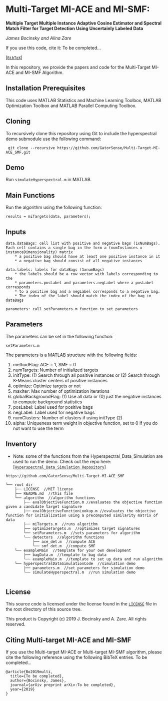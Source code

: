 # Multi-Target MI-ACE and MI-SMF:
**Multiple Target Multiple Instance Adaptive Cosine Estimator and Spectral Match Filter for Target Detection Using Uncertainly Labeled Data**

_James Bocinsky and Alina Zare_

If you use this code, cite it: To be completed...

[[`BibTeX`](#Citing)]

In this repository, we provide the papers and code for the Multi-Target MI-ACE and MI-SMF Algorithm.

## Installation Prerequisites

This code uses MATLAB Statistics and Machine Learning Toolbox,
MATLAB Optimization Toolbox and MATLAB Parallel Computing Toolbox.

## Cloning

To recursively clone this repository using Git to include the hyperspectral demo submodule use the following command:

     git clone --recursive https://github.com/GatorSense/Multi-Target-MI-ACE_SMF.git

## Demo

Run `simulateHyperspectral.m` in MATLAB.

## Main Functions

Run the algorithm using the following function:

```results = miTargets(data, parameters);```


## Inputs

    data.dataBags: cell list with positive and negative bags (1xNumBags). Each cell contains a single bag in the form a (numInstances x instanceDimensionality) matrix
        * a positive bag should have at least one positive instance in it
        * a negative bag should consist of all negative instances

    data.labels: labels for dataBags (1xnumBags)
        * the labels should be a row vector with labels corresponding to the 
        * parameters.posLabel and parameters.negLabel where a posLabel corresponds
        * to a positive bag and a negLabel corresponds to a negative bag.
        * The index of the label should match the index of the bag in dataBags

    parameters: call setParameters.m function to set parameters
    

## Parameters
The parameters can be set in the following function:

```setParameters.m```

The parameters is a MATLAB structure with the following fields:
1. methodFlag: ACE = 1, SMF = 0
2. numTargets: Number of initialized targets
3. initType: (1) Search through all positive instances or (2) Search through K-Means cluster centers of positive instances
4. optimize: Optimize targets or not
5. maxIter: Max number of optimization iterations
6. globalBackgroundFlag: (1) Use all data or (0) just the negative instances to compute background statistics
7. posLabel: Label used for positive bags
8. negLabel: Label used for negative bags
9. numClusters: Number of clusters if using initType (2)
10. alpha: Uniqueness term weight in objective function, set to 0 if you do not want to use the term

## Inventory

* Note: some of the functions from the Hyperspectral_Data_Simulation are used to run the demo. Check out the repo here: [[`Hyperspectral_Data_Simulation Repository`](https://github.com/GatorSense/Hyperspectral_Data_Simulation)]

```
https://github.com/GatorSense/Multi-Target-MI-ACE_SMF

└── root dir
    ├── LICENSE  //MIT license
    ├── README.md  //this file
    └── algorithm  //algorithm functions
        ├── evalObjectiveFunction.m //evaluates the objective function given a candidate target signature
        ├── evalObjectiveFunctionLookup.m //evaluates the objective function for initialization using a precomputed similarity matrix of data
        ├── miTargets.m  //runs algorithm
        ├── optimizeTargets.m  //optimizes target signatures
        └── setParameters.m  //sets parameters for algorithm
        └── detectors  //algorithm functions
            ├── ace_det.m  //compute ACE
            └── smf_det.m  //compute SMF
    └── exampleMain  //template for your own development
        ├── bagData.m  //template to bag data
        └── exampleMain.m  //template to set up data and run algorithm
    └── hyperspectralDataSimulationCode  //simulation demo
        ├── parameters.m  //set parameters for simulation demo
        └── simulateHyperspectral.m  //run simulation demo
        
```

## License

This source code is licensed under the license found in the [`LICENSE`](LICENSE) file in the root directory of this source tree.

This product is Copyright (c) 2019 J. Bocinsky and A. Zare. All rights reserved.

## <a name="Citing"></a>Citing Multi-target MI-ACE and MI-SMF

If you use the Multi-target MI-ACE or Multi-target MI-SMF algorithm, please cite the following reference using the following BibTeX entries. To be completed...
```
@article{Bo2019multi,
  title={To be completed},
  author={Bocinsky, James},
  journal={arXiv preprint arXiv:To be completed},
  year={2019}
}
```       
